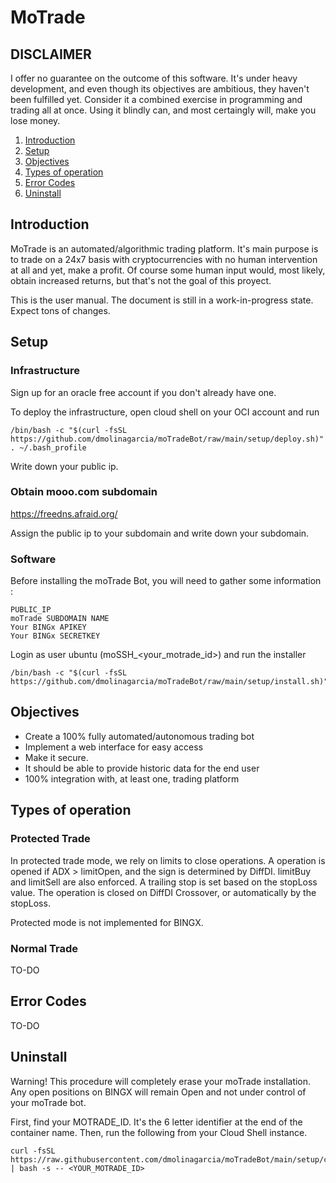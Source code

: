 # MoTrade

## DISCLAIMER
I offer no guarantee on the outcome of this software. It's under heavy development, and even though its objectives are ambitious, they haven't been fulfilled yet. Consider it a combined exercise in programming and trading all at once. Using it blindly can, and most certaingly will, make you lose money.

1. [Introduction](#introduction)
2. [Setup](#setup)
3. [Objectives](#objectives)
4. [Types of operation](#operation)
5. [Error Codes](#errorcodes)
6. [Uninstall](#uninstall)

<a name="introduction"></a>

## Introduction
MoTrade is an automated/algorithmic trading platform. It's main purpose is to trade on a 24x7 basis with cryptocurrencies with no human intervention at all and yet, make a profit. Of course some human input would, most likely, obtain increased returns, but that's not the goal of this proyect.

This is the user manual. The document is still in a work-in-progress state. Expect tons of changes.

<a name="setup"></a>

## Setup
### Infrastructure

Sign up for an oracle free account if you don't already have one.

To deploy the infrastructure, open cloud shell on your OCI account and run

    /bin/bash -c "$(curl -fsSL https://github.com/dmolinagarcia/moTradeBot/raw/main/setup/deploy.sh)"
    . ~/.bash_profile

Write down your public ip.    

### Obtain mooo.com subdomain
https://freedns.afraid.org/

Assign the public ip to your subdomain and write down your subdomain.
    
### Software    
Before installing the moTrade Bot, you will need to gather some information :

    PUBLIC_IP
    moTrade SUBDOMAIN NAME
    Your BINGx APIKEY
    Your BINGx SECRETKEY

Login as user ubuntu (moSSH_<your_motrade_id>) and run the installer

    /bin/bash -c "$(curl -fsSL https://github.com/dmolinagarcia/moTradeBot/raw/main/setup/install.sh)"


<a name="objectives"></a>

## Objectives

- Create a 100% fully automated/autonomous trading bot
- Implement a web interface for easy access
- Make it secure.
- It should be able to provide historic data for the end user
- 100% integration with, at least one, trading platform

<a name="operation"></a>

## Types of operation

### Protected Trade

In protected trade mode, we rely on limits to close operations. A operation is opened if ADX > limitOpen, and the sign is determined by DiffDI. limitBuy and limitSell are also enforced. A trailing stop is set based on the stopLoss value. The operation is closed on DiffDI Crossover, or automatically by the stopLoss.

Protected mode is not implemented for BINGX. 

### Normal Trade
TO-DO

<a name="errorcodes"></a>

## Error Codes
TO-DO


<a name="uninstall"></a>

## Uninstall

Warning! This procedure will completely erase your moTrade installation. Any open positions on BINGX will remain Open and not under control of your moTrade bot.

First, find your MOTRADE_ID. It's the 6 letter identifier at the end of the container name. Then, run the following from your Cloud Shell instance.

    curl -fsSL https://raw.githubusercontent.com/dmolinagarcia/moTradeBot/main/setup/cleanup.sh | bash -s -- <YOUR_MOTRADE_ID>


    

